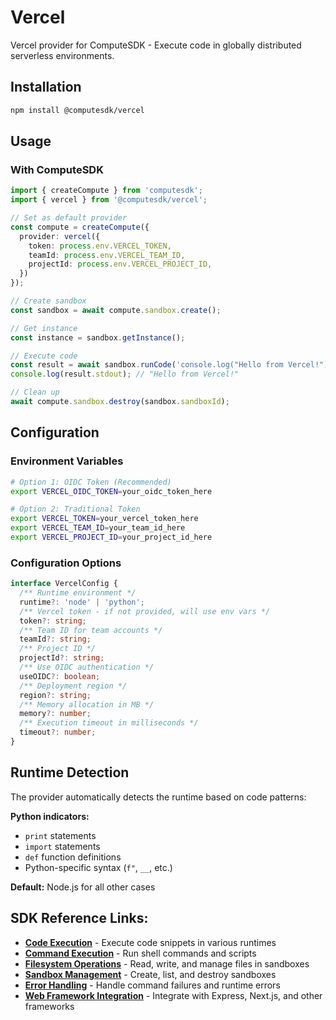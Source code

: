 # Vercel

Vercel provider for ComputeSDK - Execute code in globally distributed serverless environments.

## Installation

```bash
npm install @computesdk/vercel
```

## Usage

### With ComputeSDK

```typescript
import { createCompute } from 'computesdk';
import { vercel } from '@computesdk/vercel';

// Set as default provider
const compute = createCompute({ 
  provider: vercel({ 
    token: process.env.VERCEL_TOKEN,
    teamId: process.env.VERCEL_TEAM_ID,
    projectId: process.env.VERCEL_PROJECT_ID,
  }) 
});

// Create sandbox
const sandbox = await compute.sandbox.create();

// Get instance
const instance = sandbox.getInstance();

// Execute code
const result = await sandbox.runCode('console.log("Hello from Vercel!")');
console.log(result.stdout); // "Hello from Vercel!"

// Clean up
await compute.sandbox.destroy(sandbox.sandboxId);
```

## Configuration

### Environment Variables

```bash
# Option 1: OIDC Token (Recommended)
export VERCEL_OIDC_TOKEN=your_oidc_token_here

# Option 2: Traditional Token
export VERCEL_TOKEN=your_vercel_token_here
export VERCEL_TEAM_ID=your_team_id_here
export VERCEL_PROJECT_ID=your_project_id_here
```

### Configuration Options

```typescript
interface VercelConfig {
  /** Runtime environment */
  runtime?: 'node' | 'python';
  /** Vercel token - if not provided, will use env vars */
  token?: string;
  /** Team ID for team accounts */
  teamId?: string;
  /** Project ID */
  projectId?: string;
  /** Use OIDC authentication */
  useOIDC?: boolean;
  /** Deployment region */
  region?: string;
  /** Memory allocation in MB */
  memory?: number;
  /** Execution timeout in milliseconds */
  timeout?: number;
}
```


## Runtime Detection

The provider automatically detects the runtime based on code patterns:

**Python indicators:**
- `print` statements
- `import` statements  
- `def` function definitions
- Python-specific syntax (`f"`, `__`, etc.)

**Default:** Node.js for all other cases


## SDK Reference Links:

- **[Code Execution](https://www.computesdk.com/docs/reference/code-execution)** - Execute code snippets in various runtimes
- **[Command Execution](https://www.computesdk.com/docs/reference/code-execution#runcommand-method)** - Run shell commands and scripts
- **[Filesystem Operations](https://www.computesdk.com/docs/reference/filesystem)** - Read, write, and manage files in sandboxes
- **[Sandbox Management](https://www.computesdk.com/docs/reference/sandbox-management.md)** - Create, list, and destroy sandboxes
- **[Error Handling](https://www.computesdk.com/docs/reference/api-integration.md#error-handling)** - Handle command failures and runtime errors
- **[Web Framework Integration](https://www.computesdk.com/docs/reference/api-integration#web-framework-integration)** - Integrate with Express, Next.js, and other frameworks
